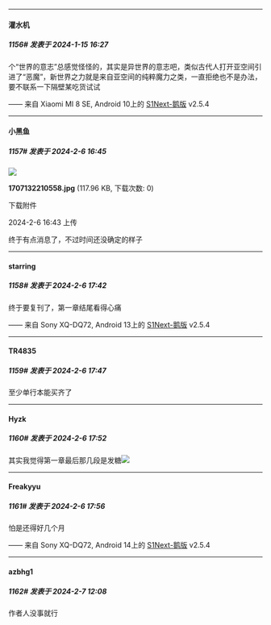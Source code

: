 
*****

####  灌水机  
##### 1156#       发表于 2024-1-15 16:27

个“世界的意志”总感觉怪怪的，其实是异世界的意志吧，类似古代人打开亚空间引进了“恶魔”，新世界之力就是来自亚空间的纯粹魔力之类，一直拒绝也不是办法，要不联系一下隔壁某吃货试试 

—— 来自 Xiaomi MI 8 SE, Android 10上的 [S1Next-鹅版](https://github.com/ykrank/S1-Next/releases) v2.5.4

*****

####  小黑鱼  
##### 1157#       发表于 2024-2-6 16:45

<img src="https://img.saraba1st.com/forum/202402/06/164305scnxk41xk8vvhd45.jpg" referrerpolicy="no-referrer">

<strong>1707132210558.jpg</strong> (117.96 KB, 下载次数: 0)

下载附件

2024-2-6 16:43 上传

终于有点消息了，不过时间还没确定的样子


*****

####  starring  
##### 1158#       发表于 2024-2-6 17:42

终于要复刊了，第一章结尾看得心痛

—— 来自 Sony XQ-DQ72, Android 13上的 [S1Next-鹅版](https://github.com/ykrank/S1-Next/releases) v2.5.4


*****

####  TR4835  
##### 1159#       发表于 2024-2-6 17:47

至少单行本能买齐了

*****

####  Hyzk  
##### 1160#       发表于 2024-2-6 17:52

其实我觉得第一章最后那几段是发糖<img src="https://static.saraba1st.com/image/smiley/face2017/067.png" referrerpolicy="no-referrer">


*****

####  Freakyyu  
##### 1161#       发表于 2024-2-6 17:56

怕是还得好几个月

—— 来自 Sony XQ-DQ72, Android 14上的 [S1Next-鹅版](https://github.com/ykrank/S1-Next/releases) v2.5.4


*****

####  azbhg1  
##### 1162#       发表于 2024-2-7 12:08

作者人没事就行


